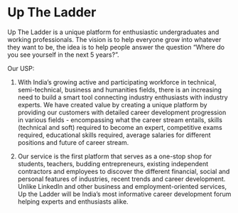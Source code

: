 # Up The Ladder

Up The Ladder is a unique platform for enthusiastic undergraduates
and working professionals. The vision is to help everyone grow into
whatever they want to be, the idea is to help people answer the question
“Where do you see yourself in the next 5 years?”.
	
  Our USP:
  
  
1. With India’s growing active and participating workforce in technical, semi-technical, business and humanities fields, there is an increasing need to build a smart tool connecting industry enthusiasts with industry experts. 
We have created value by creating a unique platform by providing our customers with detailed career development progression in various fields - encompassing what the career stream entails, skills (technical and soft) required to become an expert, competitive exams required, educational skills required, average salaries for different positions and future of career stream. 
  

2. Our service is the first platform that serves as a one-stop shop for students, teachers, budding entrepreneurs, existing independent contractors and employees to discover the different financial, social and personal features of industries, recent trends and career development. Unlike LinkedIn and other business and employment-oriented services, Up the Ladder will be India’s most informative career development forum helping experts and enthusiasts alike. 


